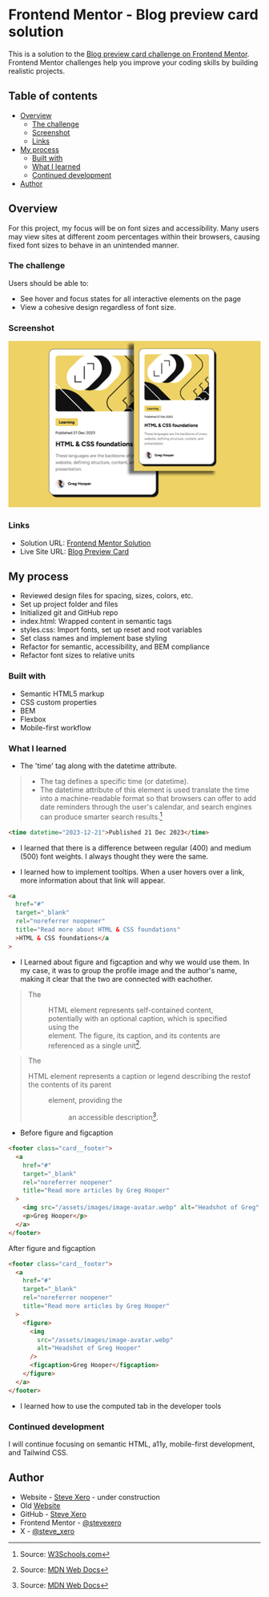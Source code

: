 # Frontend Mentor - Blog preview card solution

This is a solution to the [Blog preview card challenge on Frontend Mentor](https://www.frontendmentor.io/challenges/blog-preview-card-ckPaj01IcS). Frontend Mentor challenges help you improve your coding skills by building realistic projects.

## Table of contents

- [Overview](#overview)
  - [The challenge](#the-challenge)
  - [Screenshot](#screenshot)
  - [Links](#links)
- [My process](#my-process)
  - [Built with](#built-with)
  - [What I learned](#what-i-learned)
  - [Continued development](#continued-development)
- [Author](#author)

## Overview

For this project, my focus will be on font sizes and accessibility. Many users may view sites at different zoom percentages within their browsers, causing fixed font sizes to behave in an unintended manner.

### The challenge

Users should be able to:

- See hover and focus states for all interactive elements on the page
- View a cohesive design regardless of font size.

### Screenshot

![Screenshot](./assets/images/blogcardcomponent.png)

### Links

- Solution URL: [Frontend Mentor Solution](https://www.frontendmentor.io/solutions/blog-preview-card-focusing-on-relative-units-TnG-cKLd-G)
- Live Site URL: [Blog Preview Card](https://blogpreviewcardfem.netlify.app/)

## My process

- Reviewed design files for spacing, sizes, colors, etc.
- Set up project folder and files
- Initialized git and GitHub repo
- index.html: Wrapped content in semantic tags
- styles.css: Import fonts, set up reset and root variables
- Set class names and implement base styling
- Refactor for semantic, accessibility, and BEM compliance
- Refactor font sizes to relative units

### Built with

- Semantic HTML5 markup
- CSS custom properties
- BEM
- Flexbox
- Mobile-first workflow

### What I learned

- The 'time' tag along with the datetime attribute.

> - The <time> tag defines a specific time (or datetime).
> - The datetime attribute of this element is used translate the time into a
>   machine-readable format so that browsers can offer to add date reminders through
>   the user's calendar, and search engines can produce smarter search results.[^1]

```html
<time datetime="2023-12-21">Published 21 Dec 2023</time>
```

- I learned that there is a difference between regular (400) and medium (500) font weights. I always thought they were the same.

- I learned how to implement tooltips. When a user hovers over a link, more information about that link will appear.

```html
<a
  href="#"
  target="_blank"
  rel="noreferrer noopener"
  title="Read more about HTML & CSS foundations"
  >HTML & CSS foundations</a
>
```

- I Learned about figure and figcaption and why we would use them. In my case, it was to group the profile image and the author's name, making it clear that the two are connected with eachother.

> The <figure> HTML element represents self-contained content, potentially with an
> optional caption, which is specified using the <figcaption> element. The figure,
> its caption, and its contents are referenced as a single unit[^2].

> The <figcaption> HTML element represents a caption or legend describing the restof the
> contents of its parent <figure> element, providing the <figure> an accessible description[^3].

- Before figure and figcaption

```html
<footer class="card__footer">
  <a
    href="#"
    target="_blank"
    rel="noreferrer noopener"
    title="Read more articles by Greg Hooper"
  >
    <img src="/assets/images/image-avatar.webp" alt="Headshot of Greg" />
    <p>Greg Hooper</p>
  </a>
</footer>
```

After figure and figcaption

```html
<footer class="card__footer">
  <a
    href="#"
    target="_blank"
    rel="noreferrer noopener"
    title="Read more articles by Greg Hooper"
  >
    <figure>
      <img
        src="/assets/images/image-avatar.webp"
        alt="Headshot of Greg Hooper"
      />
      <figcaption>Greg Hooper</figcaption>
    </figure>
  </a>
</footer>
```

- I learned how to use the computed tab in the developer tools

[^1]: Source: [W3Schools.com](https://www.w3schools.com/tags/tag_time.asp)
[^2]: Source: [MDN Web Docs](https://developer.mozilla.org/en-US/docs/Web/HTML/Element/figure)
[^3]: Source: [MDN Web Docs](https://developer.mozilla.org/en-US/docs/Web/HTML/Element/figcaption)

### Continued development

I will continue focusing on semantic HTML, a11y, mobile-first development, and Tailwind CSS.

## Author

- Website - [Steve Xero](https://www.stevexero.com) - under construction
- Old [Website](https://www.steven-woodward.com)
- GitHub - [Steve Xero](https://www.github.com/stevexero)
- Frontend Mentor - [@stevexero](https://www.frontendmentor.io/profile/stevexero)
- X - [@steve_xero](https://www.twitter.com/steve_xero)
